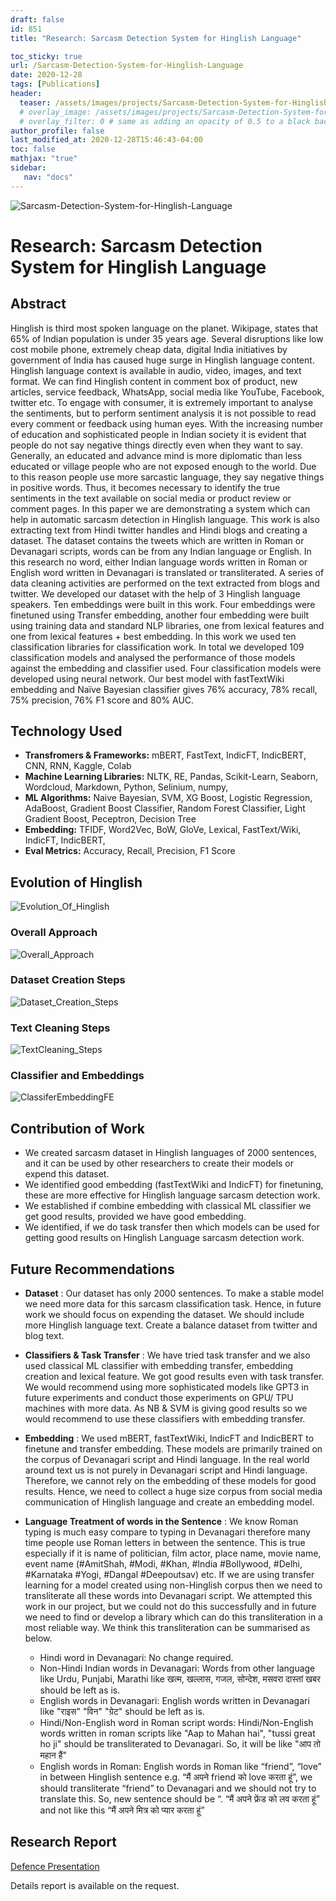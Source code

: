```yaml
---
draft: false
id: 851    
title: "Research: Sarcasm Detection System for Hinglish Language"

toc_sticky: true
url: /Sarcasm-Detection-System-for-Hinglish-Language
date: 2020-12-28
tags: [Publications]
header:
  teaser: /assets/images/projects/Sarcasm-Detection-System-for-Hinglish-Language.jpg
  # overlay_image: /assets/images/projects/Sarcasm-Detection-System-for-Hinglish-Language.jpg
  # overlay_filter: 0 # same as adding an opacity of 0.5 to a black background
author_profile: false
last_modified_at: 2020-12-28T15:46:43-04:00
toc: false
mathjax: "true"
sidebar:
   nav: "docs"
---
```


![Sarcasm-Detection-System-for-Hinglish-Language](/assets/images/projects/Sarcasm-Detection-System-for-Hinglish-Language.jpg)

# Research: Sarcasm Detection System for Hinglish Language

## Abstract 
Hinglish is third most spoken language on the planet. Wikipage, states that 65% of Indian population is under 35 years age. Several disruptions like low cost mobile phone, extremely cheap data, digital India initiatives by government of India has caused huge surge in Hinglish language content. Hinglish language context is available in audio, video, images, and text format. We can find Hinglish content in comment box of product, new articles, service feedback, WhatsApp, social media like YouTube, Facebook, twitter etc. To engage with consumer, it is extremely important to analyse the sentiments, but to perform sentiment analysis it is not possible to read every comment or feedback using human eyes. With the increasing number of education and sophisticated people in Indian society it is evident that people do not say negative things directly even when they want to say. Generally, an educated and advance mind is more diplomatic than less educated or village people who are not exposed enough to the world. Due to this reason people use more sarcastic language, they say negative things in positive words. Thus, it becomes necessary to identify the true sentiments in the text available on social media or product review or comment pages. In this paper we are demonstrating a system which can help in automatic sarcasm detection in Hinglish language. This work is also extracting text from Hindi twitter handles and Hindi blogs and creating a dataset. The dataset contains the tweets which are written in Roman or Devanagari scripts, words can be from any Indian language or English. In this research no word, either Indian language words written in Roman or English word written in Devanagari is translated or transliterated. A series of data cleaning activities are performed on the text extracted from blogs and twitter. We developed our dataset with the help of 3 Hinglish language speakers. Ten embeddings were built in this work. Four embeddings were finetuned using Transfer embedding, another four embedding were built using training data and standard NLP libraries, one from lexical features and one from lexical features + best embedding. In this work we used ten classification libraries for classification work. In total we developed 109 classification models and analysed the performance of those models against the embedding and classifier used. Four classification models were developed using neural network. Our best model with fastTextWiki embedding and Naïve Bayesian classifier gives 76% accuracy, 78% recall, 75% precision, 76% F1 score and 80% AUC.	

## Technology Used

- **Transfromers & Frameworks:** mBERT, FastText, IndicFT, IndicBERT, CNN, RNN, Kaggle, Colab
- **Machine Learning Libraries:** NLTK, RE, Pandas, Scikit-Learn, Seaborn, Wordcloud, Markdown, Python,  Selinium, numpy,  
- **ML Algorithms:** Naive Bayesian, SVM, XG Boost, Logistic Regression, AdaBoost, Gradient Boost Classifier, Random Forest Classifier, Light Gradient Boost, Peceptron, Decision Tree
- **Embedding:** TFIDF, Word2Vec, BoW, GloVe, Lexical, FastText/Wiki, IndicFT, IndicBERT, 
 - **Eval Metrics:** Accuracy, Recall, Precision, F1 Score

## Evolution of Hinglish
![Evolution_Of_Hinglish](/assets/images/projects/sdshl/Images/Ch1.1-Evolution_Of_Hinglish.png)

### Overall Approach
![Overall_Approach](/assets/images/projects/sdshl/Images/Ch3.2-Overall_Approach.png)

### Dataset Creation Steps
![Dataset_Creation_Steps](/assets/images/projects/sdshl/Images/Ch3.1-Dataset_Creation_Steps.png)

### Text Cleaning Steps
![TextCleaning_Steps](/assets/images/projects/sdshl/Images/TextCleaning_Steps.png)

### Classifier and Embeddings
![ClassiferEmbeddingFE](/assets/images/projects/sdshl/Images/Ch3.2-ClassiferEmbeddingFE.png)


## Contribution of Work
- We created sarcasm dataset in Hinglish languages of 2000 sentences, and it can be used by other researchers to create their models or expend this dataset.
- We identified good embedding (fastTextWiki and IndicFT) for finetuning, these are more effective for Hinglish language sarcasm detection work.
- We established if combine embedding with classical ML classifier we get good results, provided we have good embedding.
- We identified, if we do task transfer then which models can be used for getting good results on Hinglish Language sarcasm detection work.

## Future Recommendations

- **Dataset** : Our dataset has only 2000 sentences. To make a stable model we need more data for this sarcasm classification task. Hence, in future work we should focus on expending the dataset. We should include more Hinglish language text. Create a balance dataset from twitter and blog text.

- **Classifiers & Task Transfer** : We have tried task transfer and we also used classical ML classifier with embedding transfer, embedding creation and lexical feature. We got good results even with task transfer. We would recommend using more sophisticated models like GPT3 in future experiments and conduct those experiments on GPU/ TPU machines with more data. As NB \& SVM is giving good results so we would recommend to use these classifiers with embedding transfer.

- **Embedding** : We used mBERT, fastTextWiki, IndicFT and IndicBERT to finetune and transfer embedding. These models are primarily trained on the corpus of Devanagari script and Hindi language. In the real world around text us is not purely in Devanagari script and Hindi language. Therefore, we cannot rely on the embedding of these models for good results. Hence, we need to collect a huge size corpus from social media communication of Hinglish language and create an embedding model.

- **Language Treatment of words in the Sentence** : We know Roman typing is much easy compare to typing in Devanagari therefore many time people use Roman letters in between the sentence. This is true especially if it is name of politician, film actor, place name, movie name, event name (\#AmitShah, \#Modi,  \#Khan, \#India \#Bollywood, \#Delhi, \#Karnataka \#Yogi, \#Dangal \#Deepoutsav) etc. If we are using transfer learning for a model created using non-Hinglish corpus then we need to transliterate all these words into Devanagari script. We attempted this work in our project, but we could not do this successfully and in future we need to find or develop a library which can do this transliteration in a most reliable way. We think this transliteration can be summarised as below.
  - Hindi word in Devanagari: No change required.
  - Non-Hindi Indian words in Devanagari: Words from other language like Urdu, Punjabi, Marathi like खत्म, खल्लास, गजल, सोन्देश, मसवरा दास्तां खबर should be left as is.
  - English words in Devanagari: English words written in Devanagari like "राइस" "विन" "ग्रेट" should be left as is.
  - Hindi/Non-English word in Roman script words: Hindi/Non-English words written in roman scripts like "Aap to Mahan hai", "tussi great ho ji" should be transliterated to Devanagari. So, it will be like "आप तो महान हैं"
  - English words in Roman: English words in Roman like “friend”, “love” in between Hinglish sentence e.g. “मैं अपने friend को love करता हूं”, we should  transliterate “friend” to Devanagari and we should not try to translate this. So, new sentence should be “. “मैं अपने फ्रेंड को लव करता हूं” and not like this “मैं अपने मित्र को प्यार करता हूं”

## Research Report
[Defence Presentation](/assets/images/projects/sdshl/SDSHL-Presentation-PPT.pdf)

Details report is available on the request.

